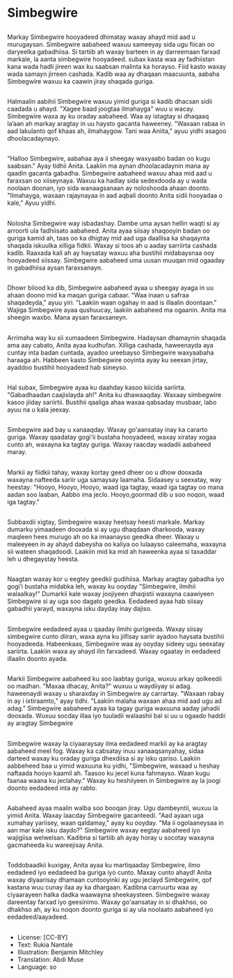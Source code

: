 # Simbegwire

##
Markay Simbegwire hooyadeed dhimatay waxay ahayd mid aad u murugaysan. Simbegwire aabaheed waxuu sameeyay sida ugu fiican oo daryeelka gabadhiisa. Si tartiib ah waxay barteen in ay darreemaan farxad markale, la aanta simbegwire hooyadeed. subax kasta waa ay fadhiistan kana wada hadli jireen wax ku saabsan malinta ka horayso. Fiid kasto waxay wada samayn jirreen cashada. Kadib waa ay dhaqaan maacuunta, aabaha Simbegwire waxuu ka caawin jiray shaqada guriga.

##
Halmaalin aabihii Simbegwire waxuu yimid guriga si kadib dhacsan sidii caadada u ahayd. "Xagee baad joogtaa ilmahayga" wuu u wacay. Simbegwire waxa ay ku oraday aabaheed. Waa ay istagtay si dhaqaaq la’aan ah markay aragtay in uu haysto gacanta haweeney. "Waxaan rabaa in aad lakulanto qof khaas ah, ilmahaygow. Tani waa Aniita," ayuu yidhi asagoo dhoolacadaynayo.

##
“Halloo Simbegwire, aabahaa aya ii sheegay waxyaabo badan oo kugu saabsan." Ayay tidhii Anita. Laakiin ma aynan dhoolacadaynin mana ay qaadin gacanta gabadha. Simbegwire aabaheed waxuu ahaa mid aad u faraxsan oo xiiseynaya. Waxuu ka hadlay sida sedexdooda ay u wada noolaan doonan, iyo sida wanaagsanaan ay noloshooda ahaan doonto. "Ilmahayga, waxaan rajaynayaa in aad aqbali doonto Anita sidii hooyadaa o kale," Ayuu yidhi.

##
Nolosha Simbegwire way isbadashay. Dambe uma aysan hellin waqti si ay arroorti ula fadhiisato aabaheed. Anita ayaa siisay shaqooyin badan oo guriga kamid ah, taas oo ka dhigtay mid aad uga daallisa ka shaqaynta shaqada iskuulka xilliga fidkii. Waxay si toos ah u aaday sarriirta cashada kadib. Raaxada kali ah ay haysatay waxuu aha bustihii midabaysnaa ooy hooyadeed siissay. Simbegwire aabaheed uma uusan muuqan mid ogaaday in gabadhiisa aysan faraxsanayn.

##
Dhowr bilood ka dib, Simbegwire aabaheed ayaa u sheegay ayaga in uu ahaan doono mid ka maqan guriga cabaar. "Waa inaan u safraa shaqadeyda," ayuu yiri. "Laakiin waan ogahay in aad is illaalin doontaan." Wajiga Simbegwire ayaa qushuucay, laakiin aabaheed ma ogaanin. Anita ma sheegin waxbo. Mana aysan faraxsaneyn.

##
Arrimaha way ku sii xumaadeen Simbegwire. Hadaysan dhamaynin shaqada ama aay cabato, Anita ayaa kudhufan. Xilliga cashada, haweenayda aya cuntay inta badan cuntada, ayadoo ureebayso Simbegwire waxyaabaha haraaga ah. Habbeen kasto Simbegwire ooyinta ayay ku seexan jirtay, ayaddoo bustihii hooyadeed hab siineyso.

##
Hal subax, Simbegwire ayaa ku daahday kasoo kiicida sariirta. "Gabadhaadan caajislayda ah!" Anita ku dhawaaqday. Waxaay simbegwire kasoo jiiday sariirtii. Bustihii qaaliga ahaa waxaa qabsaday musbaar, labo ayuu na u kala jeexay.

##
Simbegwire aad bay u xanaaqday. Waxay go'aansatay inay ka cararto guriga. Waxay qaadatay gogi'ii bustaha hooyadeed, waxay xiratay xogaa cunto ah, waxayna ka tagtay guriga. Waxay raacday wadadii aabaheed maray.

##
Markii ay fiidkii tahay, waxay kortay geed dheer oo u dhow dooxada waxayna nafteeda sariir uga samaysay laamaha. Sidaasey u seexatay, way heestay: "Hooyo, Hooyo, Hooyo, waad iga tagtay, waad iga tagtay oo mana aadan soo laaban, Aabbo ima jeclo. Hooyo,goormad dib u soo noqon, waad iga tagtay."

##
Subbaxdii xigtay, Simbegwire waxay heetsay heesti markale. Markay dumarku yimaadeen dooxada si ay ugu dhaqdaan dharkooda, waxay maqleen hees murugo ah oo ka imaanayso geedka dheer. Waxay u maleeyeen in ay ahayd dabeysha oo kaliya oo lulaayso caleemaha, waxayna sii wateen shaqadoodi. Laakiin mid ka mid ah haweenka ayaa si taxaddar leh u dhegaystay heesta.

##
Naagtan waxay kor u eegtey geedkii gudihiisa. Markay aragtay gabadha iyo gogi’i bustaha midabka leh, waxay ku ooyday "Simbegwire, ilmihii walaalkay!" Dumarkii kale waxay joojiyeen dhaqistii waxayna caawiyeen Simbegwire si ay uga soo dagato geedka. Eedadeed ayaa hab siisay gabadhii yarayd, waxayna isku dayday inay dajiso.

##
Simbegwire eedadeed ayaa u qaaday ilmihi gurigeeda. Waxay siisay simbegwire cunto diiran, waxa ayna ku jiifisay sariir ayadoo haysata bustihii hooyadeeda. Habeenkaas, Simbegwire waa ay ooyday sideey ugu seexatay sariirta. Laakiin waxa ay ahayd ilin farxadeed. Waxay ogaatay in eedadeed illaalin doonto ayada.

##
Markii Simbegwire aabaheed ku soo laabtay guriga, wuxuu arkay qolkeedii oo madhan. "Maxaa dhacay, Anita?" wuxuu u waydiiyay si adag. haweenaydi waxay u sharaxday in Simbegwire ay carrartay. "Waxaan rabay in ay i ixtiraamto," ayay tidhi. "Laakiin malaha waxaan ahaa mid aad ugu ad adag." Simbegwire aabaheed ayaa ka tagay guriga waxuuna aaday jahadii dooxada. Wuxuu socday illaa iyo tuuladii walaashii bal si uu u ogaado haddii ay aragtay Simbegwire

##
Simbegwire waxay la ciyaaraysay ilma eedadeed markii ay ka aragtay aabaheed meel fog. Waxay ka cabsatay inuu xanaaqsanyahay, sidaa darteed waxay ku oraday guriga dhexdiisa si ay isku qariso. Laakiin aabbeheed baa u yimid waxuuna ku yidhi, "Simbegwire, waxaad u heshay naftaada hooyo kaamil ah. Taasoo ku jecel kuna fahmayso. Waan kugu faanaa waana ku jeclahay." Waxay ku heshiiyeen in Simbegwire ay la joogi doonto eedadeed inta ay rabto.

##
Aabaheed ayaa maalin walba soo booqan jiray. Ugu dambeyntii, wuxuu la yimid Anita. Waxay laacday Simbegwire gacanteedi. "Aad ayaan uga xumahay yariisey, waan qaldamay," ayay ku ooyday. "Ma ii ogolaaneysaa in aan mar kale isku daydo?" Simbegwire waxay eegtay aabaheed iyo wajigiisa welwelsan. Kadibna si tartiib ah ayay horay u socotay waxayna gacmaheeda ku wareejisay Anita.

##
Toddobaadkii kuxigay, Anita ayaa ku martiqaaday Simbegwire, ilmo eedadeed iyo eedadeed ba guriga iyo cunto. Maxay cunto ahayd! Anita waxay diyaarisay dhamaan cuntooyinki ay ugu jeclayd Simbegwire, qof kastana wuu cunay ilaa ay ka dhargaan. Kadibna carruurtu waa ay ciyaarayeen halka dadka waawayna sheekaysteen. Simbegwire waxay dareentay farxad iyo geesinimo. Waxay go'aansatay in si dhakhso, oo dhakhso ah, ay ku noqon doonto guriga si ay ula noolaato aabaheed iyo eedadeed/aayadeed.

##
* License: [CC-BY]
* Text: Rukia Nantale
* Illustration: Benjamin Mitchley
* Translation: Abdi Muse
* Language: so
